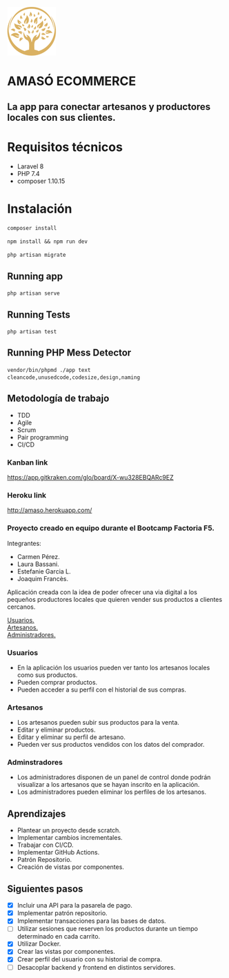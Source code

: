 ![](public/image/amaso-peque.png)

# AMASÓ ECOMMERCE

## La app para conectar artesanos y productores locales con sus clientes.

# Requisitos técnicos

-   Laravel 8
-   PHP 7.4
-   composer 1.10.15

# Instalación

`composer install`

`npm install && npm run dev`

`php artisan migrate`

## Running app

`php artisan serve`

## Running Tests

`php artisan test`

## Running PHP Mess Detector

`vendor/bin/phpmd ./app text cleancode,unusedcode,codesize,design,naming`

## Metodología de trabajo

-   TDD
-   Agile
-   Scrum
-   Pair programming
-   CI/CD

### Kanban link

https://app.gitkraken.com/glo/board/X-wu328EBQARc9EZ 

### Heroku link

http://amaso.herokuapp.com/

### Proyecto creado en equipo durante el Bootcamp Factoria F5.

Integrantes:

-   Carmen Pérez.
-   Laura Bassani.
-   Estefanie Garcia L.
-   Joaquim Francès.

Aplicación creada con la idea de poder ofrecer una via digital a los pequeños productores locales que quieren vender sus productos a clientes cercanos.

 [Usuarios.](#usuarios)  
 [Artesanos.](#artesanos)  
 [Administradores.](#adminstradores)

### Usuarios

-   En la aplicación los usuarios pueden ver tanto los artesanos locales como sus productos.
-   Pueden comprar productos.
-   Pueden acceder a su perfil con el historial de sus compras.

### Artesanos

-   Los artesanos pueden subir sus productos para la venta.
-   Editar y eliminar productos.
-   Editar y eliminar su perfil de artesano.
-   Pueden ver sus productos vendidos con los datos del comprador.

### Adminstradores

-   Los administradores disponen de un panel de control donde podrán visualizar a los artesanos que se  hayan inscrito en la aplicación.
-   Los administradores pueden eliminar los perfiles de los artesanos.

## Aprendizajes

-   Plantear un proyecto desde scratch.
-   Implementar cambios incrementales.
-   Trabajar con CI/CD.
-   Implementar GitHub Actions.
-   Patrón Repositorio.
-   Creación de vistas por componentes.

## Siguientes pasos

- [x] Incluir una API para la pasarela de pago.
- [x] Implementar patrón repositorio.
- [x] Implementar transacciones para las bases de datos.
- [ ] Utilizar sesiones que reserven los productos durante un tiempo determinado en cada carrito.
- [x] Utilizar Docker.
- [x] Crear las vistas por componentes.
- [x] Crear perfil del usuario con su historial de compra.
- [ ] Desacoplar backend y frontend en distintos servidores. 
